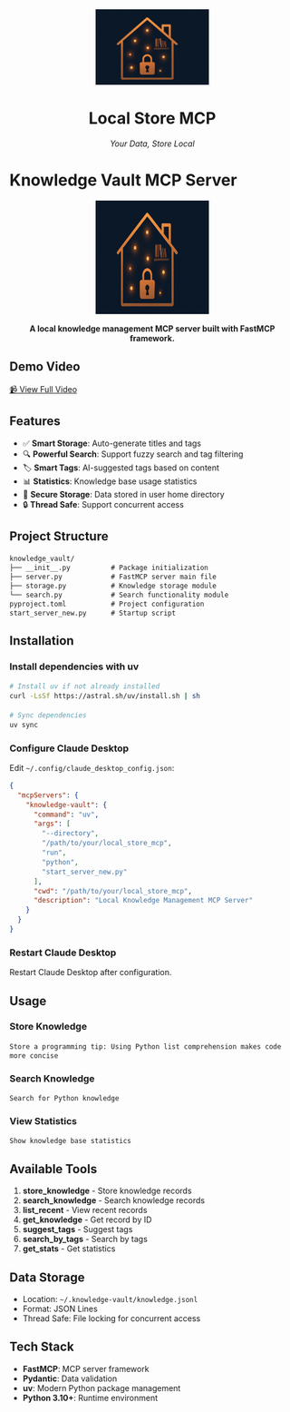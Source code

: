 <div align="center">
  <img src="assets/logo.png" alt="Project Logo" width="200"/>
  <h1>Local Store MCP</h1>
  <p><em>Your Data, Store Local</em></p>
</div>


# Knowledge Vault MCP Server

<p align="center">
  <img src="assets/logo.png" alt="Knowledge Vault Logo" width="200" height="200">
</p>

<p align="center">
  <strong>A local knowledge management MCP server built with FastMCP framework.</strong>
</p>

## Demo Video
[📹 View Full Video](assets/introduce.mp4)


## Features

- ✅ **Smart Storage**: Auto-generate titles and tags
- 🔍 **Powerful Search**: Support fuzzy search and tag filtering
- 🏷️ **Smart Tags**: AI-suggested tags based on content
- 📊 **Statistics**: Knowledge base usage statistics
- 💾 **Secure Storage**: Data stored in user home directory
- 🔒 **Thread Safe**: Support concurrent access

## Project Structure

```
knowledge_vault/
├── __init__.py          # Package initialization
├── server.py            # FastMCP server main file
├── storage.py           # Knowledge storage module
└── search.py            # Search functionality module
pyproject.toml           # Project configuration
start_server_new.py      # Startup script
```

## Installation

### Install dependencies with uv

```bash
# Install uv if not already installed
curl -LsSf https://astral.sh/uv/install.sh | sh

# Sync dependencies
uv sync
```

### Configure Claude Desktop

Edit `~/.config/claude_desktop_config.json`:

```json
{
  "mcpServers": {
    "knowledge-vault": {
      "command": "uv",
      "args": [
        "--directory",
        "/path/to/your/local_store_mcp",
        "run",
        "python",
        "start_server_new.py"
      ],
      "cwd": "/path/to/your/local_store_mcp",
      "description": "Local Knowledge Management MCP Server"
    }
  }
}
```

### Restart Claude Desktop

Restart Claude Desktop after configuration.

## Usage

### Store Knowledge
```
Store a programming tip: Using Python list comprehension makes code more concise
```

### Search Knowledge
```
Search for Python knowledge
```

### View Statistics
```
Show knowledge base statistics
```

## Available Tools

1. **store_knowledge** - Store knowledge records
2. **search_knowledge** - Search knowledge records
3. **list_recent** - View recent records
4. **get_knowledge** - Get record by ID
5. **suggest_tags** - Suggest tags
6. **search_by_tags** - Search by tags
7. **get_stats** - Get statistics

## Data Storage

- Location: `~/.knowledge-vault/knowledge.jsonl`
- Format: JSON Lines
- Thread Safe: File locking for concurrent access

## Tech Stack

- **FastMCP**: MCP server framework
- **Pydantic**: Data validation
- **uv**: Modern Python package management
- **Python 3.10+**: Runtime environment
